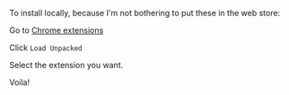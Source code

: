 To install locally, because I'm not bothering to put these in the web store:

Go to [Chrome extensions](chrome://extensions/)

Click `Load Unpacked`

Select the extension you want.

Voila!
